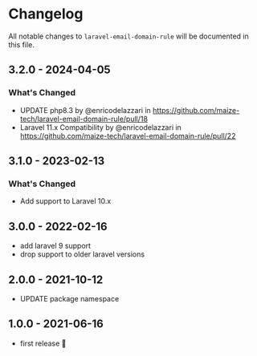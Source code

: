 # Changelog

All notable changes to `laravel-email-domain-rule` will be documented in this file.

## 3.2.0 - 2024-04-05

### What's Changed

* UPDATE php8.3 by @enricodelazzari in https://github.com/maize-tech/laravel-email-domain-rule/pull/18
* Laravel 11.x Compatibility by @enricodelazzari in https://github.com/maize-tech/laravel-email-domain-rule/pull/22

## 3.1.0 - 2023-02-13

### What's Changed

- Add support to Laravel 10.x

## 3.0.0 - 2022-02-16

- add laravel 9 support
- drop support to older laravel versions

## 2.0.0 - 2021-10-12

- UPDATE package namespace

## 1.0.0 - 2021-06-16

- first release 🚀
